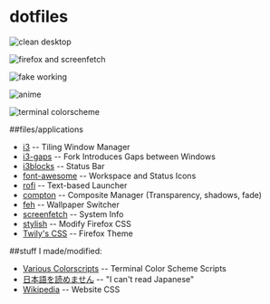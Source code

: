 # dotfiles

![clean desktop](http://i.imgur.com/qOkgtxd.jpg)

![firefox and screenfetch](http://i.imgur.com/DUYgrwi.jpg)

![fake working](http://i.imgur.com/Pnevk3F.jpg)

![anime](http://i.imgur.com/cnDCno6.jpg)

![terminal colorscheme](http://i.imgur.com/HgIGlOg.jpg)

##files/applications
* [i3](http://i3wm.org/) -- Tiling Window Manager
* [i3-gaps](https://github.com/Airblader/i3) -- Fork Introduces Gaps between Windows
* [i3blocks](https://github.com/vivien/i3blocks) -- Status Bar
* [font-awesome](http://fontawesome.io/) -- Workspace and Status Icons
* [rofi](https://github.com/DaveDavenport/rofi) -- Text-based Launcher
* [compton](https://github.com/chjj/compton) -- Composite Manager (Transparency, shadows, fade)
* [feh](https://github.com/derf/feh) -- Wallpaper Switcher
* [screenfetch](https://github.com/KittyKatt/screenFetch) -- System Info
* [stylish](https://userstyles.org/) -- Modify Firefox CSS
* [Twily's CSS](http://twily.info/firefox/stylish/firefox-css#view) -- Firefox Theme

##stuff I made/modified:
* [Various Colorscripts](https://github.com/roberoonska/dotfiles/blob/master/colorscripts) -- Terminal Color Scheme Scripts
* [日本語を読めません](https://github.com/roberoonska/dotfiles/tree/master/Homepage) -- "I can't read Japanese"
* [Wikipedia](https://github.com/roberoonska/dotfiles/blob/master/Wikipedia%20CSS%20%28Lupurus%20Modified%29) -- Website CSS
